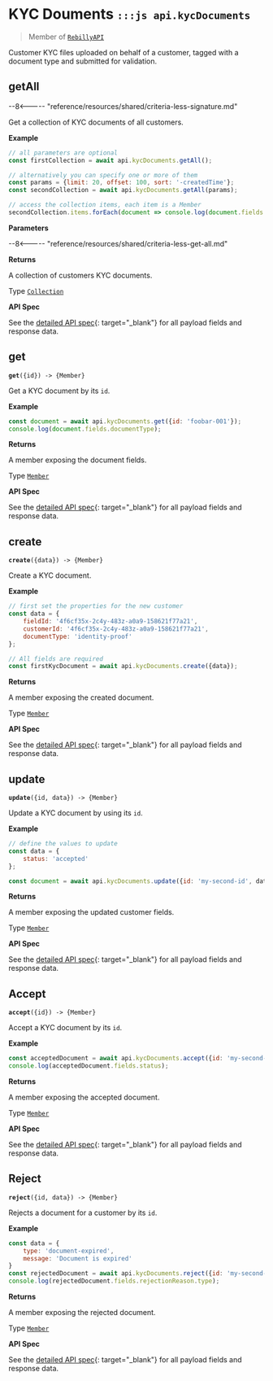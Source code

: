 # KYC Douments <small>`:::js api.kycDocuments`</small>

> Member of [`RebillyAPI`][goto-rebillyapi]

Customer KYC files uploaded on behalf of a customer, tagged with a document type and submitted for validation.


## getAll

--8<----- "reference/resources/shared/criteria-less-signature.md"

Get a collection of KYC documents of all customers.


**Example**

```js
// all parameters are optional
const firstCollection = await api.kycDocuments.getAll();

// alternatively you can specify one or more of them
const params = {limit: 20, offset: 100, sort: '-createdTime'};
const secondCollection = await api.kycDocuments.getAll(params);

// access the collection items, each item is a Member
secondCollection.items.forEach(document => console.log(document.fields.documentType));
```

**Parameters**


--8<----- "reference/resources/shared/criteria-less-get-all.md"


**Returns**

A collection of customers KYC documents.

Type [`Collection`][goto-collection]


**API Spec**

See the [detailed API spec][1]{: target="_blank"} for all payload fields and response data.

## get
<div class="method"><code><strong>get</strong>({<span class="prop">id</span>}) -> <span class="return">{Member}</span></code></div>

Get a KYC document by its `id`.

**Example**

```js
const document = await api.kycDocuments.get({id: 'foobar-001'});
console.log(document.fields.documentType);
```


**Returns**

A member exposing the document fields.

Type [`Member`][goto-member]


**API Spec**

See the [detailed API spec][2]{: target="_blank"} for all payload fields and response data.


## create
<div class="method"><code><strong>create</strong>({<span class="prop">data</span>}) -> <span class="return">{Member}</span></code></div>

Create a KYC document.

**Example**

```js
// first set the properties for the new customer
const data = {
    fieldId: '4f6cf35x-2c4y-483z-a0a9-158621f77a21',
    customerId: '4f6cf35x-2c4y-483z-a0a9-158621f77a21',
    documentType: 'identity-proof'
};

// All fields are required
const firstKycDocument = await api.kycDocuments.create({data});
```

**Returns**

A member exposing the created document.

Type [`Member`][goto-member]


**API Spec**

See the [detailed API spec][3]{: target="_blank"} for all payload fields and response data.

## update
<div class="method"><code><strong>update</strong>({<span class="prop">id</span>, <span class="prop">data</span>}) -> <span class="return">{Member}</span></code></div>

Update a KYC document by using its `id`.

**Example**

```js
// define the values to update
const data = {
    status: 'accepted'
};

const document = await api.kycDocuments.update({id: 'my-second-id', data});
```

**Returns**

A member exposing the updated customer fields.

Type [`Member`][goto-member]


**API Spec**

See the [detailed API spec][4]{: target="_blank"} for all payload fields and response data.

## Accept
<div class="method"><code><strong>accept</strong>({<span class="prop">id</span>}) -> <span class="return">{Member}</span></code></div>

Accept a KYC document by its `id`.


**Example**

```js
const acceptedDocument = await api.kycDocuments.accept({id: 'my-second-id'});
console.log(acceptedDocument.fields.status);
```

**Returns**

A member exposing the accepted document.

Type [`Member`][goto-member]


**API Spec**

See the [detailed API spec][5]{: target="_blank"} for all payload fields and response data.

## Reject
<div class="method"><code><strong>reject</strong>({<span class="prop">id</span>, <span class="prop">data</span>}) -> <span class="return">{Member}</span></code></div>

Rejects a document for a customer by its `id`.

**Example**

```js
const data = {
    type: 'document-expired',
    message: 'Document is expired'
}
const rejectedDocument = await api.kycDocuments.reject({id: 'my-second-id', data});
console.log(rejectedDocument.fields.rejectionReason.type);
```

**Returns**

A member exposing the rejected document.

Type [`Member`][goto-member]


**API Spec**

See the [detailed API spec][6]{: target="_blank"} for all payload fields and response data.

[goto-rebillyapi]: ../rebilly-api
[goto-collection]: ../types/collection
[goto-member]: ../types/member
[goto-file]: ../types/file
[1]: http://rebilly.github.io/RebillyAPI/preview/add_kyc/#/paths/~1kyc-documents/get
[2]: http://rebilly.github.io/RebillyAPI/preview/add_kyc/#/paths/~1kyc-documents~1{id}/get
[3]: http://rebilly.github.io/RebillyAPI/preview/add_kyc/#/paths/~1kyc-documents/post
[4]: http://rebilly.github.io/RebillyAPI/preview/add_kyc/#/paths/~1kyc-documents~1{id}/put
[5]: http://rebilly.github.io/RebillyAPI/preview/add_kyc/#/paths/~1kyc-documents~1{id}~1acceptance/post
[6]: http://rebilly.github.io/RebillyAPI/preview/add_kyc/#/paths/~1kyc-documents~1{id}~1rejection/post
